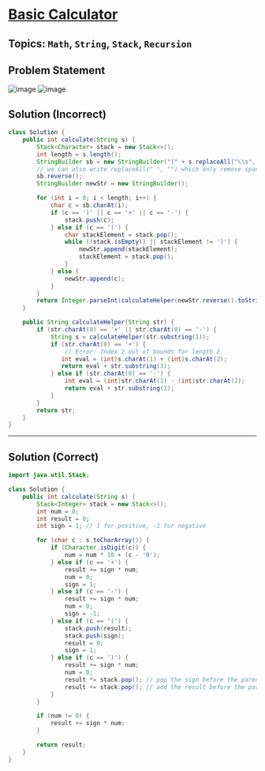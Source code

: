 # [Basic Calculator](https://leetcode.com/problems/basic-calculator/?envType=study-plan-v2&envId=top-interview-150)
## Topics: `Math`, `String`, `Stack`, `Recursion`
## Problem Statement
![image](https://github.com/SiddhantKumarMaurya/LeetCode_Questions/assets/107787014/fd5dcccd-cf50-4b5f-9853-4ef4005fdce1)
![image](https://github.com/SiddhantKumarMaurya/LeetCode_Questions/assets/107787014/51b1c669-eb1c-477f-85f1-a8d29cac6caf)
## Solution (Incorrect)
```java
class Solution {
    public int calculate(String s) {
        Stack<Character> stack = new Stack<>();
        int length = s.length();
        StringBuilder sb = new StringBuilder("(" + s.replaceAll("\\s", "") + ")");
        // we can also write replaceAll(" ", "") which only remove spaces not tabs and newlines.
        sb.reverse();
        StringBuilder newStr = new StringBuilder();

        for (int i = 0; i < length; i++) {
            char c = sb.charAt(i);
            if (c == ')' || c == '+' || c == '-') {
                stack.push(c);
            } else if (c == '(') {
                char stackElement = stack.pop();
                while (!stack.isEmpty() || stackElement != ')') {
                    newStr.append(stackElement);
                    stackElement = stack.pop();
                }
            } else {
                newStr.append(c);
            }
        }
        return Integer.parseInt(calculateHelper(newStr.reverse().toString()));
    }

    public String calculateHelper(String str) {
        if (str.charAt(0) == '+' || str.charAt(0) == '-') {
            String s = calculateHelper(str.substring(1));
            if (str.charAt(0) == '+') {
                // Error: Index 2 out of bounds for length 2.
               int eval = (int)s.charAt(1) + (int)s.charAt(2);
               return eval + str.substring(3);
            } else if (str.charAt(0) == '-') {
                int eval = (int)str.charAt(1) - (int)str.charAt(2);
                return eval + str.substring(3);
            }
        }
        return str;
    }
}
```
---
## Solution (Correct)
```java
import java.util.Stack;

class Solution {
    public int calculate(String s) {
        Stack<Integer> stack = new Stack<>();
        int num = 0;
        int result = 0;
        int sign = 1; // 1 for positive, -1 for negative

        for (char c : s.toCharArray()) {
            if (Character.isDigit(c)) {
                num = num * 10 + (c - '0');
            } else if (c == '+') {
                result += sign * num;
                num = 0;
                sign = 1;
            } else if (c == '-') {
                result += sign * num;
                num = 0;
                sign = -1;
            } else if (c == '(') {
                stack.push(result);
                stack.push(sign);
                result = 0;
                sign = 1;
            } else if (c == ')') {
                result += sign * num;
                num = 0;
                result *= stack.pop(); // pop the sign before the parenthesis
                result += stack.pop(); // add the result before the parenthesis
            }
        }

        if (num != 0) {
            result += sign * num;
        }

        return result;
    }
}
```
